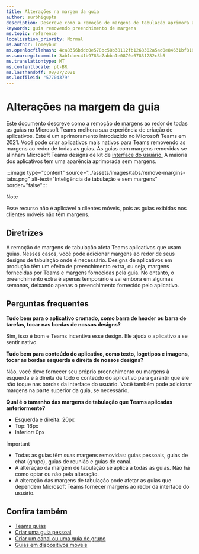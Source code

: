 ```yaml
---
title: Alterações na margem da guia
author: surbhigupta
description: Descreve como a remoção de margens de tabulação aprimora a experiência de criação de aplicativos.
keywords: guia removendo preenchimento de margens
ms.topic: reference
localization_priority: Normal
ms.author: lomeybur
ms.openlocfilehash: 4ca8356bddc0e578bc58b38112fb1268302a5ad0e84631bf81864c70cffbcb64
ms.sourcegitcommit: 3ab1cbec41b9783a7abba1e0870a67831282c3b5
ms.translationtype: MT
ms.contentlocale: pt-BR
ms.lasthandoff: 08/07/2021
ms.locfileid: "57704379"
---
```

# <a name="tab-margin-changes"></a>Alterações na margem da guia

Este documento descreve como a remoção de margens ao redor de todas as guias no Microsoft Teams melhora sua experiência de criação de aplicativos. Este é um aprimoramento introduzido no Microsoft Teams em 2021.
Você pode criar aplicativos mais nativos para Teams removendo as margens ao redor de todas as guias. As guias com margens removidas se alinham Microsoft Teams designs de kit de [interface do usuário.](~/tabs/design/tabs.md) A maioria dos aplicativos tem uma aparência aprimorada sem margens.

:::image type="content" source="../assets/images/tabs/remove-margins-tabs.png" alt-text="Inteligência de tabulação e sem margens" border="false":::

> [!NOTE]
> Esse recurso não é aplicável a clientes móveis, pois as guias exibidas nos clientes móveis não têm margens. 

## <a name="guidelines"></a>Diretrizes

A remoção de margens de tabulação afeta Teams aplicativos que usam guias. Nesses casos, você pode adicionar margens ao redor de seus designs de tabulação onde é necessário. Designs de aplicativos em produção têm um efeito de preenchimento extra, ou seja, margens fornecidas por Teams e margens fornecidas pela guia. No entanto, o preenchimento extra é apenas temporário e vai embora em algumas semanas, deixando apenas o preenchimento fornecido pelo aplicativo.

## <a name="faq"></a>Perguntas frequentes

**Tudo bem para o aplicativo cromado, como barra de header ou barra de tarefas, tocar nas bordas de nossos designs?**

Sim, isso é bom e Teams incentiva esse design. Ele ajuda o aplicativo a se sentir nativo.

**Tudo bem para conteúdo do aplicativo, como texto, logotipos e imagens, tocar as bordas esquerda e direita de nossos designs?**

Não, você deve fornecer seu próprio preenchimento ou margens à esquerda e à direita de todo o conteúdo do aplicativo para garantir que ele não toque nas bordas da interface do usuário. Você também pode adicionar margens na parte superior da guia, se necessário.

**Qual é o tamanho das margens de tabulação que Teams aplicadas anteriormente?**

* Esquerda e direita: 20px
* Top: 16px
* Inferior: 0px

> [!IMPORTANT]
> * Todas as guias têm suas margens removidas: guias pessoais, guias de chat (grupo), guias de reunião e guias de canal.
> * A alteração da margem de tabulação se aplica a todas as guias. Não há como optar ou não pela alteração. 
> * A alteração das margens de tabulação pode afetar as guias que dependem Microsoft Teams fornecer margens ao redor da interface do usuário.

## <a name="see-also"></a>Confira também

* [Teams guias](~/tabs/what-are-tabs.md)
* [Criar uma guia pessoal](~/tabs/how-to/create-personal-tab.md)
* [Criar um canal ou uma guia de grupo](~/tabs/how-to/create-channel-group-tab.md)
* [Guias em dispositivos móveis](~/tabs/design/tabs-mobile.md)
